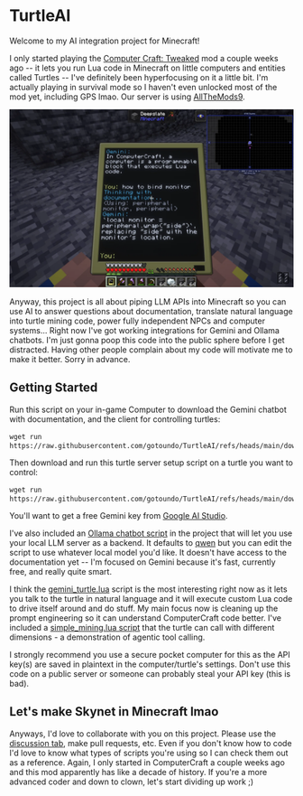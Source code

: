# TurtleAI
Welcome to my AI integration project for Minecraft! 

I only started playing the [Computer Craft: Tweaked](https://tweaked.cc/) mod a couple weeks ago -- it lets you run Lua code in Minecraft on little computers and entities called Turtles -- I've definitely been hyperfocusing on it a little bit. I'm actually playing in survival mode so I haven't even unlocked most of the mod yet, including GPS lmao. Our server is using [AllTheMods9](https://www.curseforge.com/minecraft/modpacks/all-the-mods-9).

![screenshot](readme-screenshot.webp)

Anyway, this project is all about piping LLM APIs into Minecraft so you can use AI to answer questions about documentation, translate natural language into turtle mining code, power fully independent NPCs and computer systems... Right now I've got working integrations for Gemini and Ollama chatbots. I'm just gonna poop this code into the public sphere before I get distracted. Having other people complain about my code will motivate me to make it better. Sorry in advance.

## Getting Started
Run this script on your in-game Computer to download the Gemini chatbot with documentation, and the client for controlling turtles:
```
wget run https://raw.githubusercontent.com/gotoundo/TurtleAI/refs/heads/main/download_turtle_ai_client.lua
```
Then download and run this turtle server setup script on a turtle you want to control:
```
wget run https://raw.githubusercontent.com/gotoundo/TurtleAI/refs/heads/main/download_turtle_ai_server.lua
```
You'll want to get a free Gemini key from [Google AI Studio](https://ai.google.dev/gemini-api/docs/api-key).

I've also included an [Ollama chatbot script](https://github.com/gotoundo/TurtleAI/blob/main/ollama_chat.lua) in the project that will let you use your local LLM server as a backend. It defaults to [qwen](https://ollama.com/library/qwen2.5) but you can edit the script to use whatever local model you'd like. It doesn't have access to the documentation yet -- I'm focused on Gemini because it's fast, currently free, and really quite smart.

I think the [gemini_turtle.lua](https://github.com/gotoundo/TurtleAI/blob/main/gemini_turtle.lua) script is the most interesting right now as it lets you talk to the turtle in natural language and it will execute custom Lua code to drive itself around and do stuff. My main focus now is cleaning up the prompt engineering so it can understand ComputerCraft code better. I've included a [simple_mining.lua script](https://github.com/gotoundo/TurtleAI/blob/main/simple_mining.lua) that the turtle can call with different dimensions - a demonstration of agentic tool calling.

I strongly recommend you use a secure pocket computer for this as the API key(s) are saved in plaintext in the computer/turtle's settings. Don't use this code on a public server or someone can probably steal your API key (this is bad).

## Let's make Skynet in Minecraft lmao
Anyways, I'd love to collaborate with you on this project. Please use the [discussion tab](https://github.com/gotoundo/TurtleAI/discussions), make pull requests, etc. Even if you don't know how to code I'd love to know what types of scripts you're using so I can check them out as a reference. Again, I only started in ComputerCraft a couple weeks ago and this mod apparently has like a decade of history. If you're a more advanced coder and down to clown, let's start dividing up work ;)
